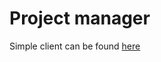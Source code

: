 # Project manager

Simple client can be found [here](https://github.com/mat-kow/crm-angular-client)
